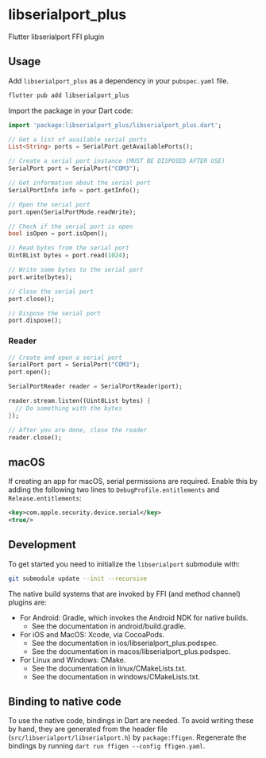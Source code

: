 # libserialport_plus

Flutter libserialport FFI plugin

## Usage

Add `libserialport_plus` as a dependency in your `pubspec.yaml` file.

```bash
flutter pub add libserialport_plus
```

Import the package in your Dart code:

```dart
import 'package:libserialport_plus/libserialport_plus.dart';
```

```dart
// Get a list of available serial ports
List<String> ports = SerialPort.getAvailablePorts();

// Create a serial port instance (MUST BE DISPOSED AFTER USE)
SerialPort port = SerialPort("COM3");

// Get information about the serial port
SerialPortInfo info = port.getInfo();

// Open the serial port
port.open(SerialPortMode.readWrite);

// Check if the serial port is open
bool isOpen = port.isOpen();

// Read bytes from the serial port
Uint8List bytes = port.read(1024);

// Write some bytes to the serial port
port.write(bytes);

// Close the serial port
port.close();

// Dispose the serial port
port.dispose();
```

### Reader

```dart
// Create and open a serial port
SerialPort port = SerialPort("COM3");
port.open();

SerialPortReader reader = SerialPortReader(port);

reader.stream.listen((Uint8List bytes) {
  // Do something with the bytes
});

// After you are done, close the reader
reader.close();
```

## macOS

If creating an app for macOS, serial permissions are required. Enable this by adding the following two lines to `DebugProfile.entitlements` and `Release.entitlements`:

```xml
<key>com.apple.security.device.serial</key>
<true/>
```

## Development

To get started you need to initialize the `libserialport` submodule with:

```bash
git submodule update --init --recursive
```

The native build systems that are invoked by FFI (and method channel) plugins are:

- For Android: Gradle, which invokes the Android NDK for native builds.
  - See the documentation in android/build.gradle.
- For iOS and MacOS: Xcode, via CocoaPods.
  - See the documentation in ios/libserialport_plus.podspec.
  - See the documentation in macos/libserialport_plus.podspec.
- For Linux and Windows: CMake.
  - See the documentation in linux/CMakeLists.txt.
  - See the documentation in windows/CMakeLists.txt.

## Binding to native code

To use the native code, bindings in Dart are needed.
To avoid writing these by hand, they are generated from the header file
(`src/libserialport/libserialport.h`) by `package:ffigen`.
Regenerate the bindings by running `dart run ffigen --config ffigen.yaml`.
